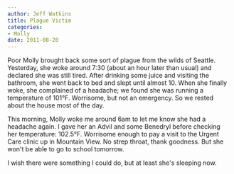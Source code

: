 ```yaml
--- 
author: Jeff Watkins
title: Plague Victim
categories: 
- Molly
date: 2011-08-28
---
```


Poor Molly brought back some sort of plague from the wilds of Seattle. Yesterday, she woke around 7:30 (about an hour later than usual) and declared she was still tired. After drinking some juice and visiting the bathroom, she went back to bed and slept until almost 10. When she finally woke, she complained of a headache; we found she was running a temperature of 101°F. Worrisome, but not an emergency. So we rested about the house most of the day.

This morning, Molly woke me around 6am to let me know she had a headache again. I gave her an Advil and some Benedryl before checking her temperature: 102.5°F. Worrisome enough to pay a visit to the Urgent Care clinic up in Mountain View. No strep throat, thank goodness. But she won't be able to go to school tomorrow.

I wish there were something I could do, but at least she's sleeping now.
